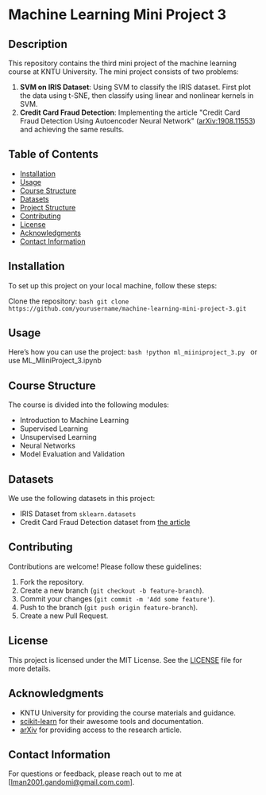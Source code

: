 # Machine Learning Mini Project 3

## Description
This repository contains the third mini project of the machine learning course at KNTU University. The mini project consists of two problems:

1. **SVM on IRIS Dataset**: Using SVM to classify the IRIS dataset. First plot the data using t-SNE, then classify using linear and nonlinear kernels in SVM.
2. **Credit Card Fraud Detection**: Implementing the article "Credit Card Fraud Detection Using Autoencoder Neural Network" ([arXiv:1908.11553](https://arxiv.org/pdf/1908.11553)) and achieving the same results.

## Table of Contents
- [Installation](#installation)
- [Usage](#usage)
- [Course Structure](#course-structure)
- [Datasets](#datasets)
- [Project Structure](#project-structure)
- [Contributing](#contributing)
- [License](#license)
- [Acknowledgments](#acknowledgments)
- [Contact Information](#contact-information)


## Installation
To set up this project on your local machine, follow these steps:

Clone the repository:
    ```bash
    git clone https://github.com/yourusername/machine-learning-mini-project-3.git
    ```


## Usage
Here’s how you can use the project:
    ```bash
    !python ml_miiniproject_3.py
    ```
    or
   use ML_MIiniProject_3.ipynb

## Course Structure
The course is divided into the following modules:
- Introduction to Machine Learning
- Supervised Learning
- Unsupervised Learning
- Neural Networks
- Model Evaluation and Validation

## Datasets
We use the following datasets in this project:
- IRIS Dataset from `sklearn.datasets`
- Credit Card Fraud Detection dataset from [the article](https://arxiv.org/pdf/1908.11553)

## Contributing
Contributions are welcome! Please follow these guidelines:

1. Fork the repository.
2. Create a new branch (`git checkout -b feature-branch`).
3. Commit your changes (`git commit -m 'Add some feature'`).
4. Push to the branch (`git push origin feature-branch`).
5. Create a new Pull Request.

## License
This project is licensed under the MIT License. See the [LICENSE](LICENSE) file for more details.

## Acknowledgments
- KNTU University for providing the course materials and guidance.
- [scikit-learn](https://scikit-learn.org/) for their awesome tools and documentation.
- [arXiv](https://arxiv.org/) for providing access to the research article.

## Contact Information
For questions or feedback, please reach out to me at [Iman2001.gandomi@gmail.com.com]. 
